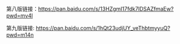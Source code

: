 第八版链接：https://pan.baidu.com/s/13HZgmI17fdk7lDSAZfmaEw?pwd=mv4l

第九版链接: https://pan.baidu.com/s/1hQt23udjUY_veThbtmyyuQ?pwd=m14n 
